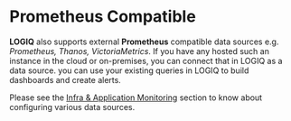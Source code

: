 # Prometheus Compatible

**LOGIQ** also supports external **Prometheus** compatible data sources e.g. _Prometheus, Thanos, VictoriaMetrics_. If you have any hosted such an instance in the cloud or on-premises, you can connect that in LOGIQ as a data source. you can use your existing queries in LOGIQ to build dashboards and create alerts.&#x20;

Please see the [Infra & Application Monitoring](../../infra-and-application-monitoring/prometheus/) section to know about configuring various data sources.
